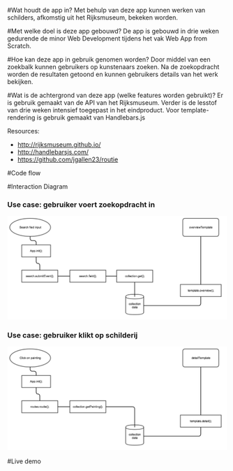 #Wat houdt de app in?
Met behulp van deze app kunnen werken van schilders, afkomstig uit het Rijksmuseum, bekeken worden.

#Met welke doel is deze app gebouwd?
De app is gebouwd in drie weken gedurende de minor Web Development tijdens het vak Web App from Scratch.

#Hoe kan deze app in gebruik genomen worden?
Door middel van een zoekbalk kunnen gebruikers op kunstenaars zoeken. Na de zoekopdracht worden de resultaten getoond en kunnen gebruikers details van het werk bekijken.

#Wat is de achtergrond van deze app (welke features worden gebruikt)?
Er is gebruik gemaakt van de API van het Rijksmuseum. Verder is de lesstof van drie weken intensief toegepast in het eindproduct. Voor template-rendering is gebruik gemaakt van Handlebars.js

Resources: 

- http://rijksmuseum.github.io/
- http://handlebarsjs.com/
- https://github.com/jgallen23/routie

#Code flow


#Interaction Diagram

### Use case: gebruiker voert zoekopdracht in
![alt tag](https://github.com/nooroel-imamdi/web-app-from-scratch/blob/master/wk3/interaction-flow-uc2.png?raw=true)

### Use case: gebruiker klikt op schilderij
![alt tag](https://github.com/nooroel-imamdi/web-app-from-scratch/blob/master/wk3/interaction-flow-uc1.png?raw=true)


#Live demo
<!-- http://nooroel.imamovicdesign.com/minor/web-app-from-scratch/wk3 -->